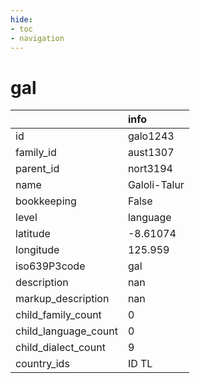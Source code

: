 ```yaml
---
hide:
- toc
- navigation
---
```

# gal
|                      | info         |
|:---------------------|:-------------|
| id                   | galo1243     |
| family_id            | aust1307     |
| parent_id            | nort3194     |
| name                 | Galoli-Talur |
| bookkeeping          | False        |
| level                | language     |
| latitude             | -8.61074     |
| longitude            | 125.959      |
| iso639P3code         | gal          |
| description          | nan          |
| markup_description   | nan          |
| child_family_count   | 0            |
| child_language_count | 0            |
| child_dialect_count  | 9            |
| country_ids          | ID TL        |